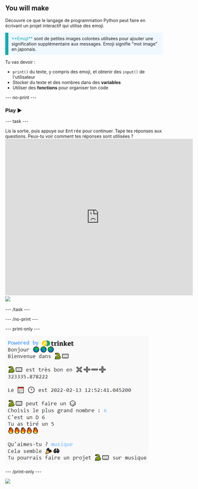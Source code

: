 ## You will make

Découvre ce que le langage de programmation Python peut faire en écrivant un projet interactif qui utilise des emoji.

<p style="border-left: solid; border-width:10px; border-color: #0faeb0; background-color: aliceblue; padding: 10px;">
<span style="color: #0faeb0">**Emoji**</span> sont de petites images colorées utilisées pour ajouter une signification supplémentaire aux messages. Emoji signifie "mot image" en japonais.
</p>

Tu vas devoir :
+ `print()` du texte, y compris des emoji, et obtenir des `input()` de l'utilisateur
+ Stocker du texte et des nombres dans des **variables**
+ Utiliser des **fonctions** pour organiser ton code

--- no-print ---

### Play ▶️

--- task ---

<div style="display: flex; flex-wrap: wrap">
<div style="flex-basis: 175px; flex-grow: 1">  
Lis la sortie, puis appuye sur <kbd>Entrée</kbd> pour continuer. 
Tape tes réponses aux questions. Peux-tu voir comment tes réponses sont utilisées ?
</div>
<div class="trinket">
  <iframe src="https://trinket.io/embed/python/a54e164ac2?outputOnly=true&start=result" width="600" height="500" frameborder="0" marginwidth="0" marginheight="0" allowfullscreen>
  </iframe>
  <img src="images/hello-final.png">
</div>
</div>

--- /task ---

--- /no-print ---

--- print-only ---

![Projet terminé](images/showcase_static.png)

--- /print-only ---

![](http://code.org/api/hour/begin_codeclub_hworld.png)
